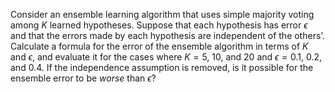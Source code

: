 

Consider an ensemble learning algorithm that
uses simple majority voting among $K$ learned hypotheses.
Suppose that each hypothesis has error $\epsilon$ and that the errors
made by each hypothesis are independent of the others’. Calculate a
formula for the error of the ensemble algorithm in terms of $K$
and $\epsilon$, and evaluate it for the cases where
$K=5$, 10, and 20 and $\epsilon={0.1}$, 0.2,
and 0.4. If the independence assumption is removed, is it possible for
the ensemble error to be <i>worse</i> than $\epsilon$?
